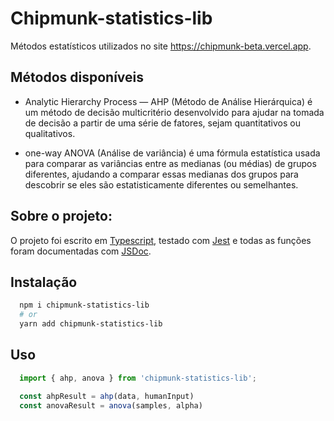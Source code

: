 # Chipmunk-statistics-lib

Métodos estatísticos utilizados no site https://chipmunk-beta.vercel.app.

## Métodos disponíveis

- Analytic Hierarchy Process — AHP (Método de Análise Hierárquica) é um método de
decisão multicritério desenvolvido para ajudar na tomada de decisão a partir de
uma série de fatores, sejam quantitativos ou qualitativos.

- one-way ANOVA (Análise de variância) é uma fórmula estatística usada para
comparar as variâncias entre as medianas (ou médias) de grupos diferentes,
ajudando a comparar essas medianas dos grupos para descobrir se eles são
estatisticamente diferentes ou semelhantes.

## Sobre o projeto:

O projeto foi escrito em [Typescript](https://www.typescriptlang.org),
testado com [Jest](https://jestjs.io/) e todas as funções foram documentadas com
[JSDoc](https://jsdoc.app).

## Instalação
```bash
  npm i chipmunk-statistics-lib
  # or
  yarn add chipmunk-statistics-lib
```

## Uso
```ts
  import { ahp, anova } from 'chipmunk-statistics-lib';

  const ahpResult = ahp(data, humanInput)
  const anovaResult = anova(samples, alpha)
```
